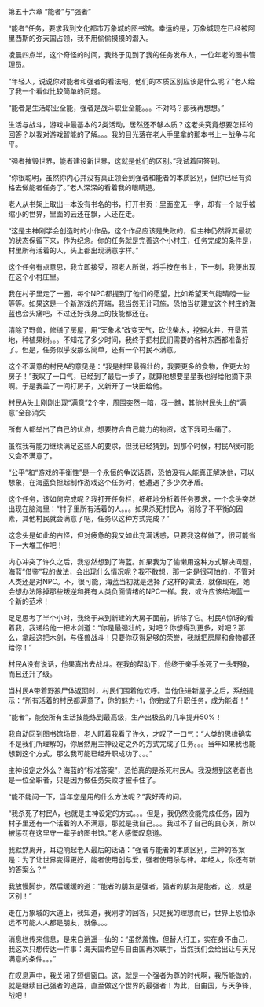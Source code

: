 第五十六章 “能者”与“强者”


“能者”任务，要求我到文化都市万象城的图书馆。幸运的是，万象城现在已经被阿里西斯的弥天国占领，我不用偷偷摸摸的潜入。

凌晨四点半，这个奇怪的时间，我终于见到了我的任务发布人，一位年老的图书管理员。

“年轻人，说说你对能者和强者的看法吧，他们的本质区别应该是什么呢？”老人给了我一个看似比较简单的问题。

“能者是生活职业全能，强者是战斗职业全能。。。不对吗？那我再想想。”

生活与战斗，游戏中最基本的2类活动，居然还不够本质？这老头究竟想要怎样的回答？以我对游戏智能的了解。。。我的目光落在老人手里拿的那本书上－战争与和平。

“强者摧毁世界，能者建设新世界，这就是他们的区别。”我试着回答到。

“你很聪明，虽然你内心并没有真正领会到强者和能者的本质区别，但你已经有资格去做能者任务了。”老人深深的看着我的眼睛道。

老人从书架上取出一本没有书名的书，打开书页：里面空无一字，却有一个似乎被缩小的世界，里面的云还在飘，人还在走。

“这是主神刚学会创造时的小作品，这个作品应该是失败的，但主神仍然将其最初的状态保留下来，作为纪念。你的任务就是完善这个小村庄，任务完成的条件是，村里所有活着的人，头上都出现满意字样。”

这个任务有点意思，我立即接受，照老人所说，将手按在书上，下一刻，我便出现在这个小村庄里。

我在村子里走了一圈，每个NPC都提到了他们的愿望，比如希望天气能晴朗一些等等。如果这是一个新游戏的开端，我当然无计可施，恐怕当初建立这个村庄的海蓝也会头痛吧，不过还好我身上的技能都还在。

清除了野兽，修缮了房屋，用“天象术”改变天气，砍伐柴木，挖掘水井，开垦荒地，种植果树。。。不知花了多少时间，我终于把村民们需要的各种东西都准备好了。但是，任务似乎没那么简单，还有一个村民不满意。

这个不满意的村民A的意见是：“我是村里最强壮的，我要更多的食物，住更大的房子！”我叹了一口气，已经到了最后一步了，就算他想要星星我也得给他摘下来啊。于是我盖了一间打房子，又新开了一块田给他。

村民A头上刚刚出现“满意”2个字，周围突然一暗，我一瞧，其他村民头上的“满意”全部消失

所有人都举出了自己的优点，想要符合自己能力的物资，这下我可头痛了。

虽然我有能力继续满足这些人的要求，但我已经猜到，到那个时候，村民A很可能又会不满意了。

“公平”和“游戏的平衡性”是一个永恒的争议话题，恐怕没有人能真正解决他，可以想象，在海蓝负担起制作游戏这个任务时，他遭遇了多少次矛盾。

这个任务，该如何完成呢？我打开任务栏，细细地分析着任务要求，一个念头突然出现在脑海里：“村子里所有活着的人。。。如果杀死村民A，消除了不平衡的因素，其他村民就会满意了吧，任务以这种方式完成？”

这念头是如此的古怪，但对疲惫的我又如此充满诱惑，只要我这样做了，很可能省下一大堆工作吧！

内心冲突了许久之后，我忽然想到了海蓝。如果我为了偷懒用这种方式解决问题，海蓝“借鉴”我的做法，会出现什么情况呢？我不敢想，那一定是很可怕的，不管对人类还是对NPC。不，很可能，海蓝当初就是选择了这样的做法，就像现在，她会想办法除掉那些叛逆和拥有人类负面情绪的NPC一样。我，或许应该给海蓝一个新的范术！

足足思考了半个小时，我终于来到新建的大房子面前，拆除了它。村民A惊讶的看着我，我递给他一把木剑道：“你是最强壮的，对吧？你想得到更多，对吧？那么，拿起这把木剑，与怪兽战斗！只要你获得足够的荣誉，我就把房屋和食物都还给你！”

村民A没有说话，他果真出去战斗。在我的帮助下，他终于亲手杀死了一头野狼，而且还升了级。

当村民A带着野狼尸体返回时，村民们围着他欢呼。当他住进新屋子之后，系统提示：“所有活着的村民都满意了，你的魅力+1，你完成了升职任务，成为能者！”

“能者”，能使所有生活技能练到最高级，生产出极品的几率提升50%！

我自动回到图书馆场景，老人盯着我看了许久，才叹了一口气：“人类的思维确实不是我们所理解的，你居然用主神设定之外的方式完成了任务。。。当年如果我也能想到这个方式，那么我可能已经升职成功了。。。”

主神设定之外么？海蓝的“标准答案”，恐怕真的是杀死村民A。我没想到这老者也是一位全职者，只是因为做任务失败才被卡住了。

“能不能问一下，当年您是用的什么方法呢？”我好奇的问。

“我杀死了村民A，也就是主神设定的方式。。。但是，我仍然没能完成任务，因为村子里还有一个活着的人不满意，那就是我自己。。。我过不了自己的良心关，所以被惩罚在这里守一辈子的图书馆。”老人感慨叹息道。

我默然离开，耳边响起老人最后的话语：“强者与能者的本质区别，主神的答案是：为了让世界变得更好，能者使用创与爱，强者使用杀与律。年经人，你还有新的答案么？”

我放慢脚步，然后缓缓的道：“能者的朋友是强者，强者的朋友是能者，这，就是区别！”

走在万象城的大道上，我知道，我刚才的回答，只是我的理想而已，世界上恐怕永远不可能人人都是朋友，就像。。。

消息栏传来信息，是来自逍遥一仙的：“虽然羞愧，但替人打工，实在身不由己，我这次只想传达一件事：海天国希望与自由国再次联手，当然我们会给出让与天兄满意的条件。。。”

在叹息声中，我关闭了短信窗口。这，就是一个强者为尊的时代啊，我所能做的，就是继续自己强者的道路，直至做这个世界的最强者！为此，自由国，与天争锋，战吧！





